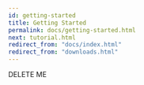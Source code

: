 ```yaml
---
id: getting-started
title: Getting Started
permalink: docs/getting-started.html
next: tutorial.html
redirect_from: "docs/index.html"
redirect_from: "downloads.html"
---
```


DELETE ME
